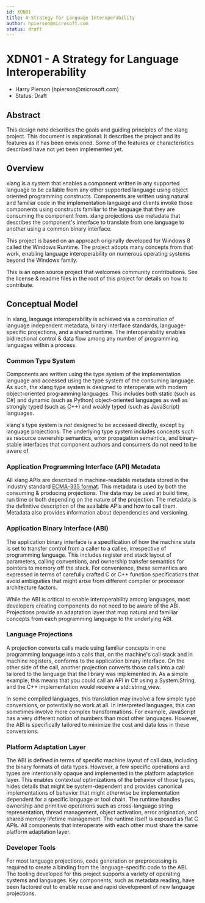 ```yaml
---
id: XDN01
title: A Strategy for Language Interoperability
author: hpierson@microsoft.com
status: draft
---
```


# XDN01 - A Strategy for Language Interoperability

- Harry Pierson (hpierson\@microsoft.com)
- Status: Draft

## Abstract

This design note describes the goals and guiding principles of the xlang project. This document is aspirational: It describes the project and its features as it has been envisioned. Some of the features or characteristics described have not yet been implemented yet.

## Overview

xlang is a system that enables a component written in any supported language to be callable from any other supported language using object oriented programming constructs. Components are written using natural and familiar code in the implementation language and clients invoke those components using constructs familiar to the language that they are consuming the component from. xlang projections use metadata that describes the component's interface to translate from one language to another using a common binary interface.

This project is based on an approach originally developed for Windows 8 called the Windows Runtime. The project adopts many concepts from that work, enabling language interoperability on numerous operating systems beyond the Windows family.

This is an open source project that welcomes community contributions. See the license & readme files in the root of this project for details on how to contribute.

## Conceptual Model

In xlang, language interoperability is achieved via a combination of language independent metadata, binary interface standards, language-specific projections, and a shared runtime. The interoperability enables bidirectional control & data flow among any number of programming languages within a process.

### Common Type System

Components are written using the type system of the implementation language and accessed using the type system of the consuming language. As such, the xlang type system is designed to interoperate with modern object-oriented programming languages. This includes both static (such as C#) and dynamic (such as Python) object-oriented languages as well as strongly typed (such as C++) and weakly typed (such as JavaScript) languages.

xlang's type system is _not_ designed to be accessed directly, except by language projections. The underlying type system includes concepts such as resource ownership semantics, error propagation semantics, and binary-stable interfaces that component authors and consumers do not need to be aware of.

### Application Programming Interface (API) Metadata

All xlang APIs are described in machine-readable metadata stored in the industry standard [ECMA-335 format](https://www.ecma-international.org/publications/standards/Ecma-335.htm). This metadata is used by both the consuming & producing projections. The data may be used at build time, run time or both depending on the nature of the projection. The metadata is the definitive description of the available APIs and how to call them. Metadata also provides information about dependencies and versioning.

### Application Binary Interface (ABI)

The application binary interface is a specification of how the machine state is set to transfer control from a caller to a callee, irrespective of programming language. This includes register and stack layout of parameters, calling conventions, and ownership transfer semantics for pointers to memory off the stack. For convenience, these semantics are expressed in terms of carefully crafted C or C++ function specifications that avoid ambiguities that might arise from different compiler or processor architecture factors.

While the ABI is critical to enable interoperability among languages, most developers creating components do not need to be aware of the ABI. Projections provide an adaptation layer that map natural and familiar concepts from each programming language to the underlying ABI.

### Language Projections

A projection converts calls made using familiar concepts in one programming language into a calls that, on the machine's call stack and in machine registers, conforms to the application binary interface. On the other side of the call, another projection converts those calls into a call tailored to the language that the library was implemented in. As a simple example, this means that you could call an API in C# using a System.String, and the C++ implementation would receive a std::string_view.

In some compiled languages, this translation may involve a few simple type conversions, or potentially no work at all. In interpreted languages, this can sometimes involve more complex transformations. For example, JavaScript has a very different notion of numbers than most other languages. However, the ABI is specifically tailored to minimize the cost and data loss in these conversions.

### Platform Adaptation Layer

The ABI is defined in terms of specific machine layout of call data, including the binary formats of data types. However, a few specific operations and types are intentionally opaque and implemented in the platform adaptation layer. This enables contextual optimizations of the behavior of those types, hides details that might be system-dependent and provides canonical implementations of behavior that might otherwise be implementation dependent for a specific language or tool chain. The runtime handles ownership and primitive operations such as cross-language string representation, thread management, object activation, error origination, and shared memory lifetime management. The runtime itself is exposed as flat C APIs. All components that interoperate with each other must share the same platform adaptation layer.

### Developer Tools

For most language projections, code generation or preprocessing is required to create a binding from the language-specific code to the ABI. The tooling developed for this project supports a variety of operating systems and languages. Key components, such as metadata reading, have been factored out to enable reuse and rapid development of new language projections.
